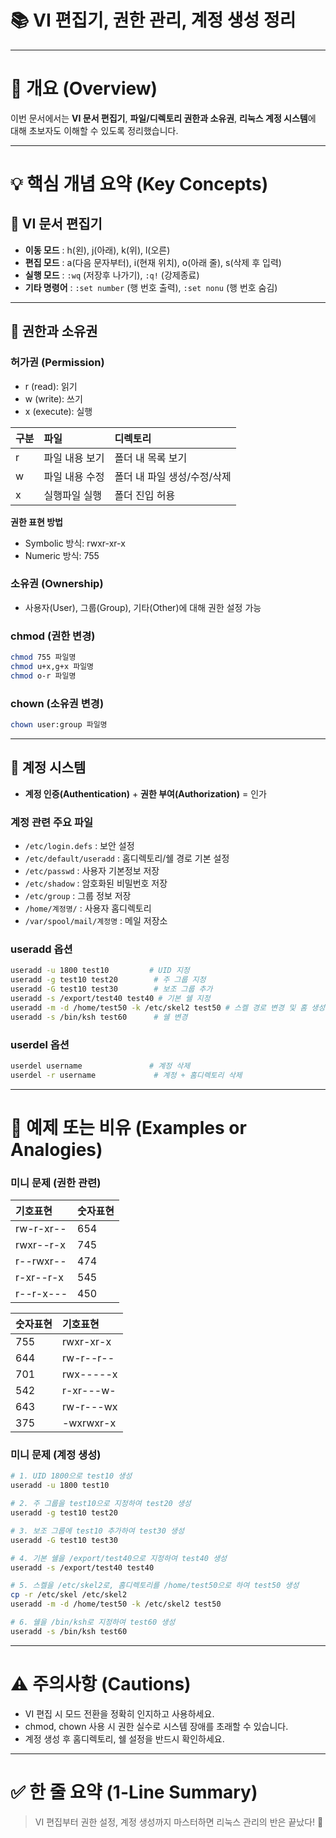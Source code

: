 # 📚 VI 편집기, 권한 관리, 계정 생성 정리

---

# 📌 개요 (Overview)

이번 문서에서는 **VI 문서 편집기**, **파일/디렉토리 권한과 소유권**, **리눅스 계정 시스템**에 대해 초보자도 이해할 수 있도록 정리했습니다.

---

# 💡 핵심 개념 요약 (Key Concepts)

## 📝 VI 문서 편집기

- **이동 모드** : h(왼), j(아래), k(위), l(오른)
- **편집 모드** : a(다음 문자부터), i(현재 위치), o(아래 줄), s(삭제 후 입력)
- **실행 모드** : `:wq` (저장후 나가기), `:q!` (강제종료)
- **기타 명령어** : `:set number` (행 번호 출력), `:set nonu` (행 번호 숨김)

---

## 🔐 권한과 소유권

### 허가권 (Permission)
- r (read): 읽기
- w (write): 쓰기
- x (execute): 실행

| 구분 | 파일 | 디렉토리 |
|:---|:---|:---|
| r | 파일 내용 보기 | 폴더 내 목록 보기 |
| w | 파일 내용 수정 | 폴더 내 파일 생성/수정/삭제 |
| x | 실행파일 실행 | 폴더 진입 허용 |

**권한 표현 방법**
- Symbolic 방식: rwxr-xr-x
- Numeric 방식: 755

### 소유권 (Ownership)
- 사용자(User), 그룹(Group), 기타(Other)에 대해 권한 설정 가능

### chmod (권한 변경)
```bash
chmod 755 파일명
chmod u+x,g+x 파일명
chmod o-r 파일명
```

### chown (소유권 변경)
```bash
chown user:group 파일명
```

---

## 🧠 계정 시스템

- **계정 인증(Authentication)** + **권한 부여(Authorization)** = 인가

### 계정 관련 주요 파일
- `/etc/login.defs` : 보안 설정
- `/etc/default/useradd` : 홈디렉토리/쉘 경로 기본 설정
- `/etc/passwd` : 사용자 기본정보 저장
- `/etc/shadow` : 암호화된 비밀번호 저장
- `/etc/group` : 그룹 정보 저장
- `/home/계정명/` : 사용자 홈디렉토리
- `/var/spool/mail/계정명` : 메일 저장소

### useradd 옵션
```bash
useradd -u 1800 test10         # UID 지정
useradd -g test10 test20        # 주 그룹 지정
useradd -G test10 test30        # 보조 그룹 추가
useradd -s /export/test40 test40 # 기본 쉘 지정
useradd -m -d /home/test50 -k /etc/skel2 test50 # 스켈 경로 변경 및 홈 생성
useradd -s /bin/ksh test60      # 쉘 변경
```

### userdel 옵션
```bash
userdel username               # 계정 삭제
userdel -r username             # 계정 + 홈디렉토리 삭제
```

---

# 🧪 예제 또는 비유 (Examples or Analogies)

### 미니 문제 (권한 관련)

| 기호표현 | 숫자표현 |
|:---|:---|
| rw-r-xr-- | 654 |
| rwxr--r-x | 745 |
| r--rwxr-- | 474 |
| r-xr--r-x | 545 |
| r--r-x--- | 450 |

| 숫자표현 | 기호표현 |
|:---|:---|
| 755 | rwxr-xr-x |
| 644 | rw-r--r-- |
| 701 | rwx-----x |
| 542 | r-xr---w- |
| 643 | rw-r---wx |
| 375 | -wxrwxr-x |

### 미니 문제 (계정 생성)
```bash
# 1. UID 1800으로 test10 생성
useradd -u 1800 test10

# 2. 주 그룹을 test10으로 지정하여 test20 생성
useradd -g test10 test20

# 3. 보조 그룹에 test10 추가하여 test30 생성
useradd -G test10 test30

# 4. 기본 쉘을 /export/test40으로 지정하여 test40 생성
useradd -s /export/test40 test40

# 5. 스켈을 /etc/skel2로, 홈디렉토리를 /home/test50으로 하여 test50 생성
cp -r /etc/skel /etc/skel2
useradd -m -d /home/test50 -k /etc/skel2 test50

# 6. 쉘을 /bin/ksh로 지정하여 test60 생성
useradd -s /bin/ksh test60
```

---

# ⚠ 주의사항 (Cautions)

- VI 편집 시 모드 전환을 정확히 인지하고 사용하세요.
- chmod, chown 사용 시 권한 실수로 시스템 장애를 초래할 수 있습니다.
- 계정 생성 후 홈디렉토리, 쉘 설정을 반드시 확인하세요.

---

# ✅ 한 줄 요약 (1-Line Summary)

> VI 편집부터 권한 설정, 계정 생성까지 마스터하면 리눅스 관리의 반은 끝났다! 🚀
~~~

